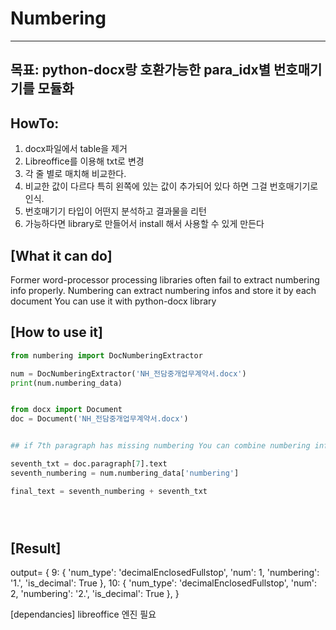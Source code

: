 # Numbering
***
## 목표: python-docx랑 호환가능한 para_idx별 번호매기기를 모듈화


## HowTo:
1. docx파일에서 table을 제거   
2. Libreoffice를 이용해 txt로 변경   
3. 각 줄 별로 매치해 비교한다.   
4. 비교한 값이 다르다 특히 왼쪽에 있는 값이 추가되어 있다 하면 그걸 번호매기기로 인식.   
5. 번호매기기 타입이 어떤지 분석하고 결과물을 리턴   
6. 가능하다면 library로 만들어서 install 해서 사용할 수 있게 만든다   


## [What it can do]
Former word-processor processing libraries often fail to extract numbering info properly. Numbering can extract numbering infos and store it by each document
You can use it with python-docx library

## [How to use it]
```python
from numbering import DocNumberingExtractor

num = DocNumberingExtractor('NH_전담중개업무계약서.docx')
print(num.numbering_data)


from docx import Document
doc = Document('NH_전담중개업무계약서.docx')


## if 7th paragraph has missing numbering You can combine numbering info like this!

seventh_txt = doc.paragraph[7].text
seventh_numbering = num.numbering_data['numbering']

final_text = seventh_numbering + seventh_txt





```


## [Result]
output=
{
    9: 
        {
            'num_type': 'decimalEnclosedFullstop', 
            'num': 1, 
            'numbering': '1.', 
            'is_decimal': True
        }, 
    10: 
        {
            'num_type': 'decimalEnclosedFullstop', 
            'num': 2, 
            'numbering': '2.', 
            'is_decimal': True
        },
}



[dependancies]
libreoffice 엔진 필요
